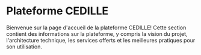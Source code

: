 # Plateforme CEDILLE

Bienvenue sur la page d'accueil de la plateforme CEDILLE! Cette section contient
des informations sur la plateforme, y compris la vision du projet,
l'architecture technique, les services offerts et les meilleures pratiques pour
son utilisation.